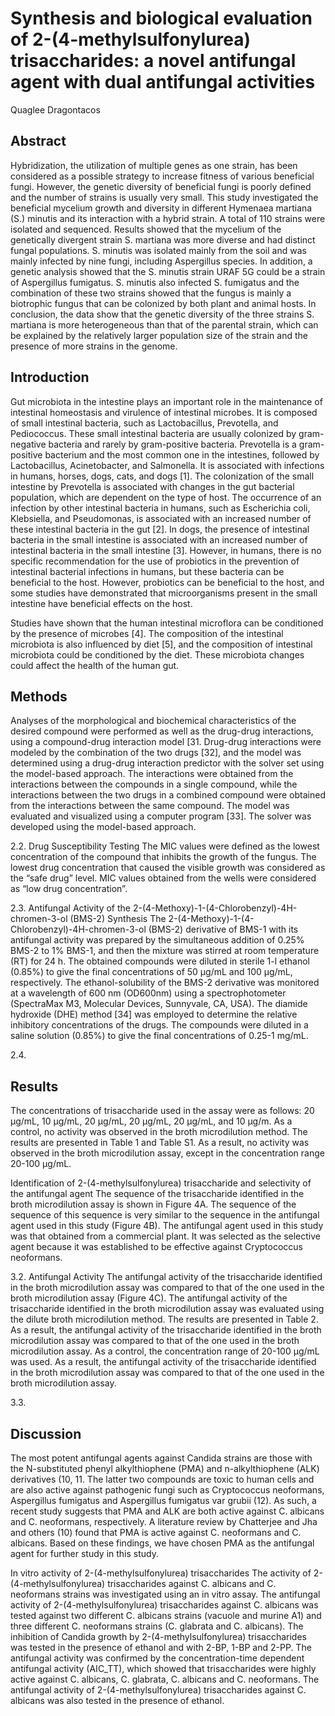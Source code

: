 # Synthesis and biological evaluation of 2-(4-methylsulfonylurea) trisaccharides: a novel antifungal agent with dual antifungal activities
Quaglee Dragontacos


## Abstract
Hybridization, the utilization of multiple genes as one strain, has been considered as a possible strategy to increase fitness of various beneficial fungi. However, the genetic diversity of beneficial fungi is poorly defined and the number of strains is usually very small. This study investigated the beneficial mycelium growth and diversity in different Hymenaea martiana (S.) minutis and its interaction with a hybrid strain. A total of 110 strains were isolated and sequenced. Results showed that the mycelium of the genetically divergent strain S. martiana was more diverse and had distinct fungal populations. S. minutis was isolated mainly from the soil and was mainly infected by nine fungi, including Aspergillus species. In addition, a genetic analysis showed that the S. minutis strain URAF 5G could be a strain of Aspergillus fumigatus. S. minutis also infected S. fumigatus and the combination of these two strains showed that the fungus is mainly a biotrophic fungus that can be colonized by both plant and animal hosts. In conclusion, the data show that the genetic diversity of the three strains S. martiana is more heterogeneous than that of the parental strain, which can be explained by the relatively larger population size of the strain and the presence of more strains in the genome.


## Introduction
Gut microbiota in the intestine plays an important role in the maintenance of intestinal homeostasis and virulence of intestinal microbes. It is composed of small intestinal bacteria, such as Lactobacillus, Prevotella, and Pediococcus. These small intestinal bacteria are usually colonized by gram-negative bacteria and rarely by gram-positive bacteria. Prevotella is a gram-positive bacterium and the most common one in the intestines, followed by Lactobacillus, Acinetobacter, and Salmonella. It is associated with infections in humans, horses, dogs, cats, and dogs [1]. The colonization of the small intestine by Prevotella is associated with changes in the gut bacterial population, which are dependent on the type of host. The occurrence of an infection by other intestinal bacteria in humans, such as Escherichia coli, Klebsiella, and Pseudomonas, is associated with an increased number of these intestinal bacteria in the gut [2]. In dogs, the presence of intestinal bacteria in the small intestine is associated with an increased number of intestinal bacteria in the small intestine [3]. However, in humans, there is no specific recommendation for the use of probiotics in the prevention of intestinal bacterial infections in humans, but these bacteria can be beneficial to the host. However, probiotics can be beneficial to the host, and some studies have demonstrated that microorganisms present in the small intestine have beneficial effects on the host.

Studies have shown that the human intestinal microflora can be conditioned by the presence of microbes [4]. The composition of the intestinal microbiota is also influenced by diet [5], and the composition of intestinal microbiota could be conditioned by the diet. These microbiota changes could affect the health of the human gut.


## Methods
Analyses of the morphological and biochemical characteristics of the desired compound were performed as well as the drug-drug interactions, using a compound-drug interaction model [31. Drug-drug interactions were modeled by the combination of the two drugs [32], and the model was determined using a drug-drug interaction predictor with the solver set using the model-based approach. The interactions were obtained from the interactions between the compounds in a single compound, while the interactions between the two drugs in a combined compound were obtained from the interactions between the same compound. The model was evaluated and visualized using a computer program [33]. The solver was developed using the model-based approach.

2.2. Drug Susceptibility Testing
The MIC values were defined as the lowest concentration of the compound that inhibits the growth of the fungus. The lowest drug concentration that caused the visible growth was considered as the “safe drug” level. MIC values obtained from the wells were considered as “low drug concentration”.

2.3. Antifungal Activity of the 2-(4-Methoxy)-1-(4-Chlorobenzyl)-4H-chromen-3-ol (BMS-2) Synthesis
The 2-(4-Methoxy)-1-(4-Chlorobenzyl)-4H-chromen-3-ol (BMS-2) derivative of BMS-1 with its antifungal activity was prepared by the simultaneous addition of 0.25% BMS-2 to 1% BMS-1, and then the mixture was stirred at room temperature (RT) for 24 h. The obtained compounds were diluted in sterile 1-l ethanol (0.85%) to give the final concentrations of 50 µg/mL and 100 µg/mL, respectively. The ethanol-solubility of the BMS-2 derivative was monitored at a wavelength of 600 nm (OD600nm) using a spectrophotometer (SpectraMax M3, Molecular Devices, Sunnyvale, CA, USA). The diamide hydroxide (DHE) method [34] was employed to determine the relative inhibitory concentrations of the drugs. The compounds were diluted in a saline solution (0.85%) to give the final concentrations of 0.25-1 mg/mL.

2.4.


## Results
The concentrations of trisaccharide used in the assay were as follows: 20 µg/mL, 10 µg/mL, 20 µg/mL, 20 µg/mL, 20 µg/mL, and 10 µg/m. As a control, no activity was observed in the broth microdilution method. The results are presented in Table 1 and Table S1. As a result, no activity was observed in the broth microdilution assay, except in the concentration range 20-100 µg/mL.

Identification of 2-(4-methylsulfonylurea) trisaccharide and selectivity of the antifungal agent
The sequence of the trisaccharide identified in the broth microdilution assay is shown in Figure 4A. The sequence of the sequence of this sequence is very similar to the sequence in the antifungal agent used in this study (Figure 4B). The antifungal agent used in this study was that obtained from a commercial plant. It was selected as the selective agent because it was established to be effective against Cryptococcus neoformans.

3.2. Antifungal Activity
The antifungal activity of the trisaccharide identified in the broth microdilution assay was compared to that of the one used in the broth microdilution assay (Figure 4C). The antifungal activity of the trisaccharide identified in the broth microdilution assay was evaluated using the dilute broth microdilution method. The results are presented in Table 2. As a result, the antifungal activity of the trisaccharide identified in the broth microdilution assay was compared to that of the one used in the broth microdilution assay. As a control, the concentration range of 20-100 µg/mL was used. As a result, the antifungal activity of the trisaccharide identified in the broth microdilution assay was compared to that of the one used in the broth microdilution assay.

3.3.


## Discussion

The most potent antifungal agents against Candida strains are those with the N-substituted phenyl alkylthiophene (PMA) and n-alkylthiophene (ALK) derivatives (10, 11. The latter two compounds are toxic to human cells and are also active against pathogenic fungi such as Cryptococcus neoformans, Aspergillus fumigatus and Aspergillus fumigatus var grubii (12). As such, a recent study suggests that PMA and ALK are both active against C. albicans and C. neoformans, respectively. A literature review by Chatterjee and Jha and others (10) found that PMA is active against C. neoformans and C. albicans. Based on these findings, we have chosen PMA as the antifungal agent for further study in this study.

In vitro activity of 2-(4-methylsulfonylurea) trisaccharides
The activity of 2-(4-methylsulfonylurea) trisaccharides against C. albicans and C. neoformans strains was investigated using an in vitro assay. The antifungal activity of 2-(4-methylsulfonylurea) trisaccharides against C. albicans was tested against two different C. albicans strains (vacuole and murine A1) and three different C. neoformans strains (C. glabrata and C. albicans). The inhibition of Candida growth by 2-(4-methylsulfonylurea) trisaccharides was tested in the presence of ethanol and with 2-BP, 1-BP and 2-PP. The antifungal activity was confirmed by the concentration-time dependent antifungal activity (AIC_TT), which showed that trisaccharides were highly active against C. albicans, C. glabrata, C. albicans and C. neoformans. The antifungal activity of 2-(4-methylsulfonylurea) trisaccharides against C. albicans was also tested in the presence of ethanol.
